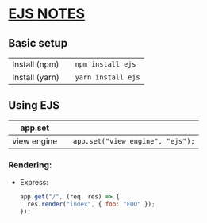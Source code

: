 # [EJS NOTES](https://ejs.co)

## Basic setup

|                |     |                    |
| -------------- | --- | ------------------ |
| Install (npm)  |     | `npm install ejs`  |
| Install (yarn) |     | `yarn install ejs` |

## Using EJS

| app.set     |     |                                  |
| ----------- | --- | -------------------------------- |
| view engine |     | `app.set("view engine", "ejs");` |

### Rendering:

- Express:
  ```js
  app.get("/", (req, res) => {
    res.render("index", { foo: "FOO" });
  });
  ```
